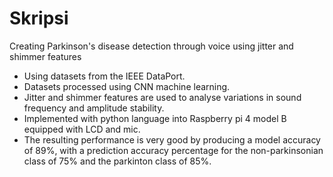 # Skripsi

Creating Parkinson's disease detection through voice using jitter and shimmer features
- Using datasets from the IEEE DataPort.
- Datasets processed using CNN machine learning.
- Jitter and shimmer features are used to analyse variations in sound frequency and amplitude stability.
- Implemented with python language into Raspberry pi 4 model B equipped with LCD and mic.
- The resulting performance is very good by producing a model accuracy of 89%, with a prediction accuracy percentage for the non-parkinsonian class of 75% and the parkinton class of 85%.
